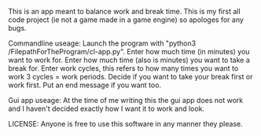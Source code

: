 This is an app meant to balance work and break time.
This is my first all code project (ie not a game made in a game engine) so apologes for any bugs.


Commandline useage:
Launch the program with "python3 /FilepathForTheProgram/cl-app.py".
Enter how much time (in minutes) you want to work for.
Enter how much time (also is minutes) you want to take a break for.
Enter work cycles, this refers to how many times you want to work 3 cycles = work periods.
Decide if you want to take your break first or work first.
Put an end message if you want too.

Gui app useage:
At the time of me writing this the gui app does not work and I haven't decided exactly how I want it to work and look.


LICENSE:
Anyone is free to use this software in any manner they please.
